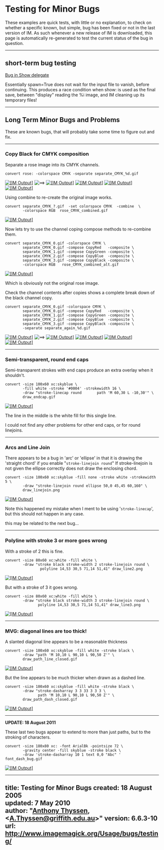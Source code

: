 # Testing for Minor Bugs

These examples are quick tests, with little or no explanation, to check on whether a specific known, but simple, bug has been fixed or not in the last version of IM.
As such whenever a new release of IM is downloaded, this page is automatically re-generated to test the current status of the bug in question.

------------------------------------------------------------------------

## short-term bug testing

[Bug in Show delegate](../../forum_link.cgi/?p=74367)

Essentially spawn=True does not wait for the input file to vanish, before continuing.
This produces a race condition when show: is used as the final save, between "display" reading the %i image, and IM cleaning up its temporary files!

------------------------------------------------------------------------

## Long Term Minor Bugs and Problems

These are known bugs, that will probably take some time to figure out and fix.

------------------------------------------------------------------------

### Copy Black for CMYK composition

Separate a rose image into its CMYK channels.

~~~
convert rose: -colorspace CMYK -separate separate_CMYK_%d.gif
~~~

[![\[IM Output\]](rose.gif)](rose.gif) ![==&gt;](../img_www/right.gif) [![\[IM Output\]](separate_CMYK_0.gif)](separate_CMYK_0.gif) [![\[IM Output\]](separate_CMYK_1.gif)](separate_CMYK_1.gif) [![\[IM Output\]](separate_CMYK_2.gif)](separate_CMYK_2.gif) [![\[IM Output\]](separate_CMYK_3.gif)](separate_CMYK_3.gif)

Using combine to re-create the original image works.

~~~
convert separate_CMYK_?.gif  -set colorspace CMYK  -combine  \
        -colorspace RGB  rose_CMYK_combined.gif
~~~

[![\[IM Output\]](rose_CMYK_combined.gif)](rose_CMYK_combined.gif)

Now lets try to use the channel coping compose methods to re-combine them.

~~~
convert separate_CMYK_0.gif -colorspace CMYK \
        separate_CMYK_0.gif -compose CopyRed   -composite \
        separate_CMYK_1.gif -compose CopyGreen -composite \
        separate_CMYK_2.gif -compose CopyBlue  -composite \
        separate_CMYK_3.gif -compose CopyBlack -composite \
        -colorspace RGB   rose_CMYK_combined_alt.gif
~~~

[![\[IM Output\]](rose_CMYK_combined_alt.gif)](rose_CMYK_combined_alt.gif)

Which is obviously not the original rose image.

Check the channel contents after copies shows a complete break down of the black channel copy.

~~~
convert separate_CMYK_0.gif -colorspace CMYK \
        separate_CMYK_0.gif -compose CopyRed   -composite \
        separate_CMYK_1.gif -compose CopyGreen -composite \
        separate_CMYK_2.gif -compose CopyBlue  -composite \
        separate_CMYK_3.gif -compose CopyBlack -composite \
        -separate separate_again_%d.gif
~~~

[![\[IM Output\]](rose.gif)](rose.gif) ![==&gt;](../img_www/right.gif) [![\[IM Output\]](separate_again_0.gif)](separate_again_0.gif) [![\[IM Output\]](separate_again_1.gif)](separate_again_1.gif) [![\[IM Output\]](separate_again_2.gif)](separate_again_2.gif) [![\[IM Output\]](separate_again_3.gif)](separate_again_3.gif)

------------------------------------------------------------------------

### Semi-transparent, round end caps

Semi-transparent strokes with end caps produce an extra overlay when it shouldn't.

~~~
convert -size 100x60 xc:skyblue \
        -fill white -stroke '#0004' -strokewidth 16 \
        -draw "stroke-linecap round       path 'M 60,30 L -10,30'" \
        draw_endcap.gif
~~~

[![\[IM Output\]](draw_endcap.gif)](draw_endcap.gif)

The line in the middle is the white fill for this single line.

I could not find any other problems for other end caps, or for round linejoins.

------------------------------------------------------------------------

### Arcs and Line Join

There appears to be a bug in 'arc' or 'ellipse' in that it is drawing the 'straight chord' if you enable "`stroke-linejoin round`" If stroke-linejoin is not given the ellipse correctly does not draw the enclosing chord.

~~~
convert -size 100x60 xc:skyblue -fill none -stroke white -strokewidth 5 \
        -draw "stroke-linejoin round ellipse 50,0 45,45 60,160" \
        draw_linejoin.png
~~~

[![\[IM Output\]](draw_linejoin.png)](draw_linejoin.png)

Note this happened my mistake when I ment to be using '`stroke-linecap`', but this should not happen in any case.

this may be related to the next bug...

------------------------------------------------------------------------

### Polyline with stroke 3 or more goes wrong

With a stroke of 2 this is fine.

~~~
convert -size 80x60 xc:white -fill white \
        -draw "stroke black stroke-width 2 stroke-linejoin round \
                polyline 14,53 30,5 71,14 51,41" draw_line2.png
~~~

[![\[IM Output\]](draw_line2.png)](draw_line2.png)

But with a stroke of 3 it goes wrong.

~~~
convert -size 80x60 xc:white -fill white \
        -draw "stroke black stroke-width 3 stroke-linejoin round \
               polyline 14,53 30,5 71,14 51,41" draw_line3.png
~~~

[![\[IM Output\]](draw_line3.png)](draw_line3.png)

------------------------------------------------------------------------

### MVG: diagonal lines are too thick!

A slanted diagonal line appears to be a reasonable thickness

~~~
convert -size 100x60 xc:skyblue -fill white -stroke black \
        -draw "path 'M 10,10 L 90,10 L 90,50 Z'" \
        draw_path_line_closed.gif
~~~

[![\[IM Output\]](draw_path_line_closed.gif)](draw_path_line_closed.gif)

But the line appears to be much thicker when drawn as a dashed line.

~~~
convert -size 100x60 xc:skyblue -fill white -stroke black \
        -draw "stroke-dasharray 3 3 33 3 3 3 \
               path 'M 10,10 L 90,10 L 90,50 Z'" \
        draw_path_dash_closed.gif
~~~

[![\[IM Output\]](draw_path_dash_closed.gif)](draw_path_dash_closed.gif)

------------------------------------------------------------------------

**UPDATE: 18 August 2011**

These last two bugs appear to extend to more than just paths, but to the stroking of characters.

~~~
convert -size 180x80 xc: -font ArialBk -pointsize 72 \
        -gravity center -fill skyblue -stroke black \
        -draw 'stroke-dasharray 10 1 text 0,0 "Abc" ' font_dash_bug.gif
~~~

[![\[IM Output\]](font_dash_bug.gif)](font_dash_bug.gif)

---
title: Testing for Minor Bugs
created: 18 August 2005  
updated: 7 May 2010  
author: "[Anthony Thyssen](http://www.ict.griffith.edu.au/anthony/anthony.html), &lt;[A.Thyssen@griffith.edu.au](http://www.ict.griffith.edu.au/anthony/mail.shtml)&gt;"
version: 6.6.3-10
url: http://www.imagemagick.org/Usage/bugs/testing/
---

